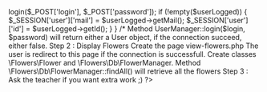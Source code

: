 <?php
/*
Overview : 
	Create a page to view some flowers.
	We will have, in database, the tables Flowers and Users
	In the Flowers table, we will record: The name of the flowers and their prices
	In the Users table: The email address and hash password
	In this exercise, you have to use PDO.
Step 1: Connecting Users
	We will not take into account the creation of the users, they will be created manually in the database.	
	We will create a class \Flowers\User and a class \Flowers\Db\UserManager, to manage the connection.
	Connection page will look like this :
*/

if (isset($_POST['login']) && isset($_POST['password'])) {
	$userManager = new \Flowers\UserManager();
	$userLogged = $userManager->login($_POST['login'], $_POST['password']);

	if (!empty($userLogged)) {
		$_SESSION['user']['mail']   = $userLogged->getMail();
		$_SESSION['user']['id']     = $userLogged->getId();
	}
}

/*
	Method UserManager::login($login, $password) will return either a User object, if the connection succeed, either false.


Step 2 : Display Flowers

	Create the page view-flowers.php
	The user is redirect to this page if the connection is successfull.
	
	Create classes \Flowers\Flower and \Flowers\Db\FlowerManager.
	Method \Flowers\Db\FlowerManager::findAll() will retrieve all the flowers

Step 3 : Ask the teacher if you want extra work ;)

 ?>